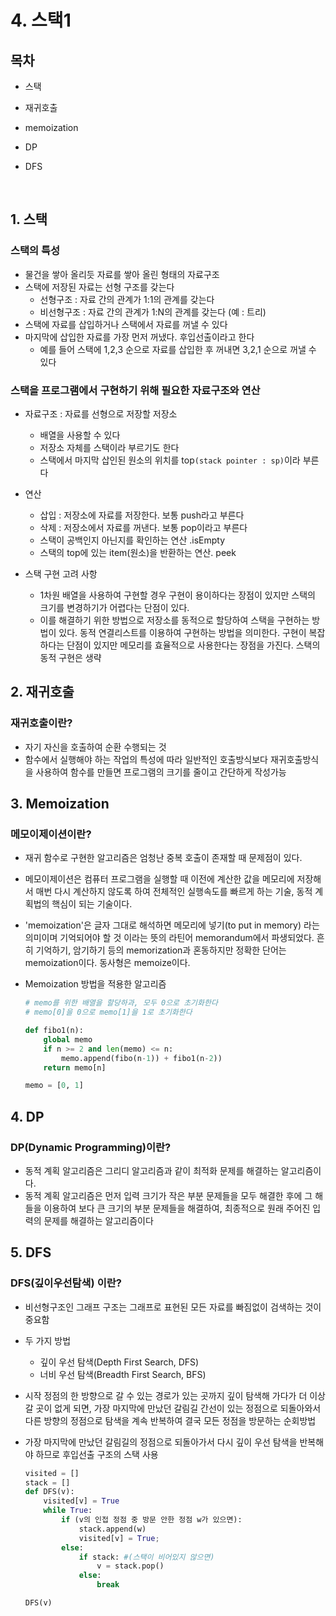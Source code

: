 # 4. 스택1

## 목차 

- 스택

- 재귀호출

- memoization

- DP

- DFS

<br>

## 1. 스택

### 스택의 특성

- 물건을 쌓아 올리듯 자료를 쌓아 올린 형태의 자료구조
- 스택에 저장된 자료는 선형 구조를 갖는다
  - 선형구조 : 자료 간의 관계가 1:1의 관계를 갖는다
  - 비선형구조 : 자료 간의 관계가 1:N의 관계를 갖는다 (예 : 트리)
- 스택에 자료를 삽입하거나 스택에서 자료를 꺼낼 수 있다
- 마지막에 삽입한 자료를 가장 먼저 꺼냈다. 후입선출이라고 한다
  - 예를 들어 스택에 1,2,3 순으로 자료를 삽입한 후 꺼내면 3,2,1 순으로 꺼낼 수 있다



### 스택을 프로그램에서 구현하기 위해 필요한 자료구조와 연산

- 자료구조 : 자료를 선형으로 저장할 저장소
  - 배열을 사용할 수 있다
  - 저장소 자체를 스택이라 부르기도 한다
  - 스택에서 마지막 삽인된 원소의 위치를 top`(stack pointer : sp)`이라 부른다
- 연산
  - 삽입 : 저장소에 자료를 저장한다. 보통 push라고 부른다
  - 삭제 : 저장소에서 자료를 꺼낸다. 보통 pop이라고 부른다
  - 스택이 공백인지 아닌지를 확인하는 연산 .isEmpty
  - 스택의 top에 있는 item(원소)을 반환하는 연산. peek

- 스택 구현 고려 사항
  - 1차원 배열을 사용하여 구현할 경우 구현이 용이하다는 장점이 있지만 스택의 크기를 변경하기가 어렵다는 단점이 있다.
  - 이를 해결하기 위한 방법으로 저장소를 동적으로 할당하여 스택을 구현하는 방법이 있다. 동적 연결리스트를 이용하여 구현하는 방법을 의미한다. 구현이 복잡하다는 단점이 있지만 메모리를 효율적으로 사용한다는 장점을 가진다. 스택의 동적 구현은 생략



## 2. 재귀호출

### 재귀호출이란?

- 자기 자신을 호출하여 순환 수행되는 것
- 함수에서 실행해야 하는 작업의 특성에 따라 일반적인 호출방식보다 재귀호출방식을 사용하여 함수를 만들면 프로그램의 크기를 줄이고 간단하게 작성가능



## 3. Memoization

### 메모이제이션이란?

- 재귀 함수로 구현한 알고리즘은 엄청난 중복 호출이 존재할 때 문제점이 있다.

- 메모이제이션은 컴퓨터 프로그램을 실행할 때 이전에 계산한 값을 메모리에 저장해서 매번 다시 계산하지 않도록 하여 전체적인 실행속도를 빠르게 하는 기술, 동적 계획법의 핵심이 되는 기술이다.

- 'memoization'은 글자 그대로 해석하면 메모리에 넣기(to put in memory) 라는 의미이며 기억되어야 할 것 이라는 뜻의 라틴어 memorandum에서 파생되었다. 흔히 기억하기, 암기하기 등의 memorization과 혼동하지만 정확한 단어는 memoization이다. 동사형은 memoize이다.

- Memoization 방법을 적용한 알고리즘

  ``` python
  # memo를 위한 배열을 할당하과, 모두 0으로 초기화한다
  # memo[0]을 0으로 memo[1]을 1로 초기화한다
  
  def fibo1(n):
      global memo
      if n >= 2 and len(memo) <= n:
          memo.append(fibo(n-1)) + fibo1(n-2))
      return memo[n]
  
  memo = [0, 1]
  ```

  

## 4. DP

### DP(Dynamic Programming)이란?

- 동적 계획 알고리즘은 그리디 알고리즘과 같이 최적화 문제를 해결하는 알고리즘이다.
- 동적 계획 알고리즘은 먼저 입력 크기가 작은 부분 문제들을 모두 해결한 후에 그 해들을 이용하여 보다 큰 크기의 부분 문제들을 해결하여, 최종적으로 원래 주어진 입력의 문제를 해결하는 알고리즘이다



## 5. DFS

### DFS(깊이우선탐색) 이란?

- 비선형구조인 그래프 구조는 그래프로 표현된 모든 자료를 빠짐없이 검색하는 것이 중요함

- 두 가지 방법

  - 깊이 우선 탐색(Depth First Search, DFS)
  - 너비 우선 탐색(Breadth First Search, BFS)

- 시작 정점의 한 방향으로 갈 수 있는 경로가 있는 곳까지 깊이 탐색해 가다가 더 이상 갈 곳이 없게 되면, 가장 마지막에 만났던 갈림길 간선이 있는 정점으로 되돌아와서 다른 방향의 정점으로 탐색을 계속 반복하여 결국 모든 정점을 방문하는 순회방법

- 가장 마지막에 만났던 갈림길의 정점으로 되돌아가서 다시 깊이 우선 탐색을 반복해야 하므로 후입선출 구조의 스택 사용

  ``` python
  visited = []
  stack = []
  def DFS(v):
      visited[v] = True
      while True:
          if (v의 인접 정점 중 방문 안한 정점 w가 있으면):
              stack.append(w)
              visited[v] = True;
          else:
              if stack: #(스택이 비어있지 않으면)
                  v = stack.pop()
              else:
                  break
  
  DFS(v)   
  ```

  